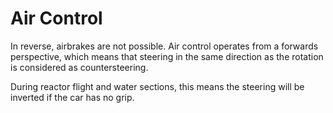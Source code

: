 # Air Control

In reverse, airbrakes are not possible. Air control operates from a forwards perspective, which means that steering in the same direction as the rotation is considered as countersteering.

During reactor flight and water sections, this means the steering will be inverted if the car has no grip.